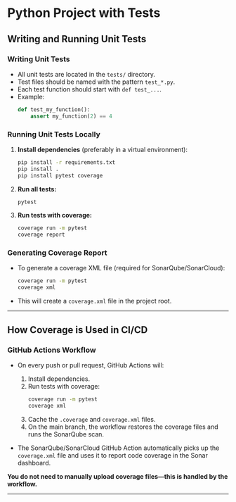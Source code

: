 # Python Project with Tests

## Writing and Running Unit Tests

### Writing Unit Tests

- All unit tests are located in the `tests/` directory.
- Test files should be named with the pattern `test_*.py`.
- Each test function should start with `def test_...`.
- Example:
  ```python
  def test_my_function():
      assert my_function(2) == 4
  ```

### Running Unit Tests Locally

1. **Install dependencies** (preferably in a virtual environment):
   ```sh
   pip install -r requirements.txt
   pip install .
   pip install pytest coverage
   ```
2. **Run all tests:**
   ```sh
   pytest
   ```
3. **Run tests with coverage:**
   ```sh
   coverage run -m pytest
   coverage report
   ```

### Generating Coverage Report

- To generate a coverage XML file (required for SonarQube/SonarCloud):
  ```sh
  coverage run -m pytest
  coverage xml
  ```
- This will create a `coverage.xml` file in the project root.

---

## How Coverage is Used in CI/CD

### GitHub Actions Workflow

- On every push or pull request, GitHub Actions will:
  1. Install dependencies.
  2. Run tests with coverage:
     ```sh
     coverage run -m pytest
     coverage xml
     ```
  3. Cache the `.coverage` and `coverage.xml` files.
  4. On the main branch, the workflow restores the coverage files and runs the SonarQube scan.

- The SonarQube/SonarCloud GitHub Action automatically picks up the `coverage.xml` file and uses it to report code coverage in the Sonar dashboard.

**You do not need to manually upload coverage files—this is handled by the workflow.**

---
